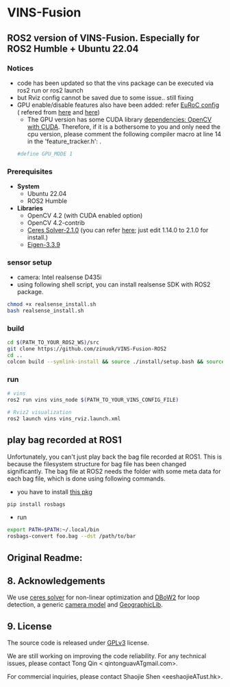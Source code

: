 # VINS-Fusion

## ROS2 version of VINS-Fusion. Especially for ROS2 Humble + Ubuntu 22.04

### Notices

- code has been updated so that the vins package can be executed via ros2 run or ros2 launch
- but Rviz config cannot be saved due to some issue.. still fixing
- GPU enable/disable features also have been added:
  refer [EuRoC config](https://github.com/zinuok/VINS-Fusion-ROS2/blob/main/config/euroc/euroc_stereo_imu_config.yaml#L19-L21) (
  refered from [here](https://github.com/pjrambo/VINS-Fusion-gpu)
  and [here](https://github.com/pjrambo/VINS-Fusion-gpu/issues/33#issuecomment-1097642597))
    - The GPU version has some CUDA
      library [dependencies: OpenCV with CUDA](https://github.com/zinuok/VINS-Fusion-ROS2/blob/main/vins/src/featureTracker/feature_tracker.h#L21-L23).
      Therefore, if it is a bothersome to you and only need the cpu version, please comment the following compiler macro
      at line 14 in the 'feature_tracker.h': .
  ```bash
  #define GPU_MODE 1
  ```

### Prerequisites

- **System**
    - Ubuntu 22.04
    - ROS2 Humble
- **Libraries**
    - OpenCV 4.2 (with CUDA enabled option)
    - OpenCV 4.2-contrib
    - [Ceres Solver-2.1.0](http://ceres-solver.org/installation.html) (you can
      refer [here](https://github.com/zinuok/VINS-Fusion#-ceres-solver-1); just edit 1.14.0 to 2.1.0 for install.)
    - [Eigen-3.3.9](https://github.com/zinuok/VINS-Fusion#-eigen-1)

### sensor setup

- camera: Intel realsense D435i
- using following shell script, you can install realsense SDK with ROS2 package.

```bash
chmod +x realsense_install.sh
bash realsense_install.sh
```

### build

```bash
cd $(PATH_TO_YOUR_ROS2_WS)/src
git clone https://github.com/zinuok/VINS-Fusion-ROS2
cd ..
colcon build --symlink-install && source ./install/setup.bash && source ./install/local_setup.bash
```

### run

```bash
# vins
ros2 run vins vins_node $(PATH_TO_YOUR_VINS_CONFIG_FILE)

# Rviz2 visualization
ros2 launch vins vins_rviz.launch.xml
```

## play bag recorded at ROS1

Unfortunately, you can't just play back the bag file recorded at ROS1.
This is because the filesystem structure for bag file has been changed significantly.
The bag file at ROS2 needs the folder with some meta data for each bag file, which is done using following commands.

- you have to install [this pkg](https://gitlab.com/ternaris/rosbags)

```bash
pip install rosbags
```

- run

```bash
export PATH=$PATH:~/.local/bin
rosbags-convert foo.bag --dst /path/to/bar
```

## Original Readme:

## 8. Acknowledgements

We use [ceres solver](http://ceres-solver.org/) for non-linear optimization
and [DBoW2](https://github.com/dorian3d/DBoW2) for loop detection, a
generic [camera model](https://github.com/hengli/camodocal) and [GeographicLib](https://geographiclib.sourceforge.io/).

## 9. License

The source code is released under [GPLv3](http://www.gnu.org/licenses/) license.

We are still working on improving the code reliability. For any technical issues, please contact Tong Qin <
qintonguavATgmail.com>.

For commercial inquiries, please contact Shaojie Shen <eeshaojieATust.hk>.
